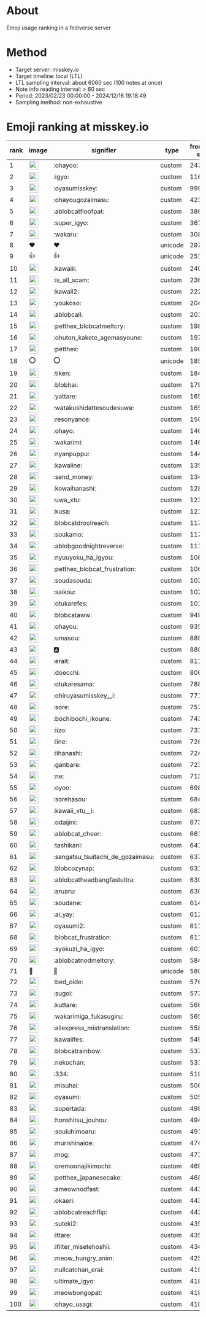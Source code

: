 # About
Emoji usage ranking in a fediverse server

# Method
- Target server: misskey.io
- Target timeline: local (LTL)
- LTL sampling interval: about 6060 sec (100 notes at once)
- Note info reading interval: > 60 sec
- Period: 2023/02/23 00:00:00 - 2024/12/16 19:18:49 
- Sampling method: non-exhaustive

# Emoji ranking at misskey.io

|rank|image|signifier|type|frequency score|
|----|----|----|----|----|
|1|<img height="24" src="https://misskey.io/emoji/ohayoo.webp">|:ohayoo:|custom|247124|
|2|<img height="24" src="https://misskey.io/emoji/igyo.webp">|:igyo:|custom|116372|
|3|<img height="24" src="https://misskey.io/emoji/oyasumisskey.webp">|:oyasumisskey:|custom|99904|
|4|<img height="24" src="https://misskey.io/emoji/ohayougozaimasu.webp">|:ohayougozaimasu:|custom|42301|
|5|<img height="24" src="https://misskey.io/emoji/ablobcatfloofpat.webp">|:ablobcatfloofpat:|custom|38623|
|6|<img height="24" src="https://misskey.io/emoji/super_igyo.webp">|:super_igyo:|custom|36166|
|7|<img height="24" src="https://misskey.io/emoji/wakaru.webp">|:wakaru:|custom|30863|
|8|❤|❤|unicode|29708|
|9|👍|👍|unicode|25135|
|10|<img height="24" src="https://misskey.io/emoji/kawaiii.webp">|:kawaiii:|custom|24081|
|11|<img height="24" src="https://misskey.io/emoji/is_all_scam.webp">|:is_all_scam:|custom|23695|
|12|<img height="24" src="https://misskey.io/emoji/kawaii2.webp">|:kawaii2:|custom|22252|
|13|<img height="24" src="https://misskey.io/emoji/youkoso.webp">|:youkoso:|custom|20499|
|14|<img height="24" src="https://misskey.io/emoji/ablobcall.webp">|:ablobcall:|custom|20114|
|15|<img height="24" src="https://misskey.io/emoji/petthex_blobcatmeltcry.webp">|:petthex_blobcatmeltcry:|custom|19831|
|16|<img height="24" src="https://misskey.io/emoji/ohuton_kakete_agemasyoune.webp">|:ohuton_kakete_agemasyoune:|custom|19786|
|17|<img height="24" src="https://misskey.io/emoji/petthex.webp">|:petthex:|custom|19015|
|18|⭕|⭕|unicode|18567|
|19|<img height="24" src="https://misskey.io/emoji/tiken.webp">|:tiken:|custom|18495|
|20|<img height="24" src="https://misskey.io/emoji/blobhai.webp">|:blobhai:|custom|17988|
|21|<img height="24" src="https://misskey.io/emoji/yattare.webp">|:yattare:|custom|16562|
|22|<img height="24" src="https://misskey.io/emoji/watakushidattesoudesuwa.webp">|:watakushidattesoudesuwa:|custom|16559|
|23|<img height="24" src="https://misskey.io/emoji/resonyance.webp">|:resonyance:|custom|15004|
|24|<img height="24" src="https://misskey.io/emoji/ohayo.webp">|:ohayo:|custom|14665|
|25|<img height="24" src="https://misskey.io/emoji/wakarimi.webp">|:wakarimi:|custom|14622|
|26|<img height="24" src="https://misskey.io/emoji/nyanpuppu.webp">|:nyanpuppu:|custom|14455|
|27|<img height="24" src="https://misskey.io/emoji/kawaiine.webp">|:kawaiine:|custom|13513|
|28|<img height="24" src="https://misskey.io/emoji/send_money.webp">|:send_money:|custom|13402|
|29|<img height="24" src="https://misskey.io/emoji/kowaihanashi.webp">|:kowaihanashi:|custom|12814|
|30|<img height="24" src="https://misskey.io/emoji/uwa_xtu.webp">|:uwa_xtu:|custom|12317|
|31|<img height="24" src="https://misskey.io/emoji/kusa.webp">|:kusa:|custom|12196|
|32|<img height="24" src="https://misskey.io/emoji/blobcatdroolreach.webp">|:blobcatdroolreach:|custom|11778|
|33|<img height="24" src="https://misskey.io/emoji/soukamo.webp">|:soukamo:|custom|11705|
|34|<img height="24" src="https://misskey.io/emoji/ablobgoodnightreverse.webp">|:ablobgoodnightreverse:|custom|11167|
|35|<img height="24" src="https://misskey.io/emoji/nyuuyoku_ha_igyou.webp">|:nyuuyoku_ha_igyou:|custom|10695|
|36|<img height="24" src="https://misskey.io/emoji/petthex_blobcat_frustration.webp">|:petthex_blobcat_frustration:|custom|10638|
|37|<img height="24" src="https://misskey.io/emoji/soudasouda.webp">|:soudasouda:|custom|10289|
|38|<img height="24" src="https://misskey.io/emoji/saikou.webp">|:saikou:|custom|10257|
|39|<img height="24" src="https://misskey.io/emoji/otukarefes.webp">|:otukarefes:|custom|10175|
|40|<img height="24" src="https://misskey.io/emoji/blobcataww.webp">|:blobcataww:|custom|9496|
|41|<img height="24" src="https://misskey.io/emoji/ohayou.webp">|:ohayou:|custom|9359|
|42|<img height="24" src="https://misskey.io/emoji/umasou.webp">|:umasou:|custom|8891|
|43|<img height="24" src="https://misskey.io/emoji/a.webp">|:a:|custom|8801|
|44|<img height="24" src="https://misskey.io/emoji/erait.webp">|:erait:|custom|8115|
|45|<img height="24" src="https://misskey.io/emoji/doecchi.webp">|:doecchi:|custom|8069|
|46|<img height="24" src="https://misskey.io/emoji/otukaresama.webp">|:otukaresama:|custom|7884|
|47|<img height="24" src="https://misskey.io/emoji/ohiruyasumisskey__i.webp">|:ohiruyasumisskey__i:|custom|7718|
|48|<img height="24" src="https://misskey.io/emoji/sore.webp">|:sore:|custom|7575|
|49|<img height="24" src="https://misskey.io/emoji/bochibochi_ikoune.webp">|:bochibochi_ikoune:|custom|7434|
|50|<img height="24" src="https://misskey.io/emoji/iizo.webp">|:iizo:|custom|7313|
|51|<img height="24" src="https://misskey.io/emoji/iine.webp">|:iine:|custom|7264|
|52|<img height="24" src="https://misskey.io/emoji/iihanashi.webp">|:iihanashi:|custom|7243|
|53|<img height="24" src="https://misskey.io/emoji/ganbare.webp">|:ganbare:|custom|7230|
|54|<img height="24" src="https://misskey.io/emoji/ne.webp">|:ne:|custom|7134|
|55|<img height="24" src="https://misskey.io/emoji/oyoo.webp">|:oyoo:|custom|6985|
|56|<img height="24" src="https://misskey.io/emoji/sorehasou.webp">|:sorehasou:|custom|6841|
|57|<img height="24" src="https://misskey.io/emoji/kawaii_xtu__i.webp">|:kawaii_xtu__i:|custom|6839|
|58|<img height="24" src="https://misskey.io/emoji/odaijini.webp">|:odaijini:|custom|6739|
|59|<img height="24" src="https://misskey.io/emoji/ablobcat_cheer.webp">|:ablobcat_cheer:|custom|6614|
|60|<img height="24" src="https://misskey.io/emoji/tashikani.webp">|:tashikani:|custom|6410|
|61|<img height="24" src="https://misskey.io/emoji/sangatsu_tsuitachi_de_gozaimasu.webp">|:sangatsu_tsuitachi_de_gozaimasu:|custom|6375|
|62|<img height="24" src="https://misskey.io/emoji/blobcozynap.webp">|:blobcozynap:|custom|6317|
|63|<img height="24" src="https://misskey.io/emoji/ablobcatheadbangfastultra.webp">|:ablobcatheadbangfastultra:|custom|6306|
|64|<img height="24" src="https://misskey.io/emoji/aruaru.webp">|:aruaru:|custom|6303|
|65|<img height="24" src="https://misskey.io/emoji/soudane.webp">|:soudane:|custom|6141|
|66|<img height="24" src="https://misskey.io/emoji/ai_yay.webp">|:ai_yay:|custom|6121|
|67|<img height="24" src="https://misskey.io/emoji/oyasumi2.webp">|:oyasumi2:|custom|6116|
|68|<img height="24" src="https://misskey.io/emoji/blobcat_frustration.webp">|:blobcat_frustration:|custom|6112|
|69|<img height="24" src="https://misskey.io/emoji/syokuzi_ha_igyo.webp">|:syokuzi_ha_igyo:|custom|6018|
|70|<img height="24" src="https://misskey.io/emoji/ablobcatnodmeltcry.webp">|:ablobcatnodmeltcry:|custom|5840|
|71|🎉|🎉|unicode|5801|
|72|<img height="24" src="https://misskey.io/emoji/bed_oide.webp">|:bed_oide:|custom|5760|
|73|<img height="24" src="https://misskey.io/emoji/sugoi.webp">|:sugoi:|custom|5733|
|74|<img height="24" src="https://misskey.io/emoji/kuttare.webp">|:kuttare:|custom|5662|
|75|<img height="24" src="https://misskey.io/emoji/wakarimiga_fukasugiru.webp">|:wakarimiga_fukasugiru:|custom|5654|
|76|<img height="24" src="https://misskey.io/emoji/aliexpress_mistranslation.webp">|:aliexpress_mistranslation:|custom|5585|
|77|<img height="24" src="https://misskey.io/emoji/kawaiifes.webp">|:kawaiifes:|custom|5494|
|78|<img height="24" src="https://misskey.io/emoji/blobcatrainbow.webp">|:blobcatrainbow:|custom|5370|
|79|<img height="24" src="https://misskey.io/emoji/nekochan.webp">|:nekochan:|custom|5311|
|80|<img height="24" src="https://misskey.io/emoji/334.webp">|:334:|custom|5198|
|81|<img height="24" src="https://misskey.io/emoji/misuhai.webp">|:misuhai:|custom|5065|
|82|<img height="24" src="https://misskey.io/emoji/oyasumi.webp">|:oyasumi:|custom|5059|
|83|<img height="24" src="https://misskey.io/emoji/supertada.webp">|:supertada:|custom|4982|
|84|<img height="24" src="https://misskey.io/emoji/honshitsu_jouhou.webp">|:honshitsu_jouhou:|custom|4945|
|85|<img height="24" src="https://misskey.io/emoji/souiuhimoaru.webp">|:souiuhimoaru:|custom|4916|
|86|<img height="24" src="https://misskey.io/emoji/murishinaide.webp">|:murishinaide:|custom|4741|
|87|<img height="24" src="https://misskey.io/emoji/mog.webp">|:mog:|custom|4718|
|88|<img height="24" src="https://misskey.io/emoji/oremoonajikimochi.webp">|:oremoonajikimochi:|custom|4698|
|89|<img height="24" src="https://misskey.io/emoji/petthex_japanesecake.webp">|:petthex_japanesecake:|custom|4687|
|90|<img height="24" src="https://misskey.io/emoji/ameownodfast.webp">|:ameownodfast:|custom|4434|
|91|<img height="24" src="https://misskey.io/emoji/okaeri.webp">|:okaeri:|custom|4432|
|92|<img height="24" src="https://misskey.io/emoji/ablobcatreachflip.webp">|:ablobcatreachflip:|custom|4425|
|93|<img height="24" src="https://misskey.io/emoji/suteki2.webp">|:suteki2:|custom|4357|
|94|<img height="24" src="https://misskey.io/emoji/ittare.webp">|:ittare:|custom|4350|
|95|<img height="24" src="https://misskey.io/emoji/ifilter_misetehoshii.webp">|:ifilter_misetehoshii:|custom|4341|
|96|<img height="24" src="https://misskey.io/emoji/meow_hungry_anim.webp">|:meow_hungry_anim:|custom|4251|
|97|<img height="24" src="https://misskey.io/emoji/nullcatchan_erai.webp">|:nullcatchan_erai:|custom|4197|
|98|<img height="24" src="https://misskey.io/emoji/ultimate_igyo.webp">|:ultimate_igyo:|custom|4186|
|99|<img height="24" src="https://misskey.io/emoji/meowbongopat.webp">|:meowbongopat:|custom|4184|
|100|<img height="24" src="https://misskey.io/emoji/ohayo_usagi.webp">|:ohayo_usagi:|custom|4102|
